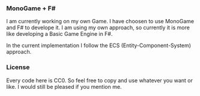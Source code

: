 ### MonoGame + F#

I am currently working on my own Game. I have choosen to use MonoGame
and F# to develope it. I am using my own approach, so currently it is more
like developing a Basic Game Engine in F#.

In the current implementation I follow the ECS (Entity-Component-System) approach.

### License

Every code here is CC0. So feel free to copy and use whatever you want or like.
I would still be pleased if you mention me.
